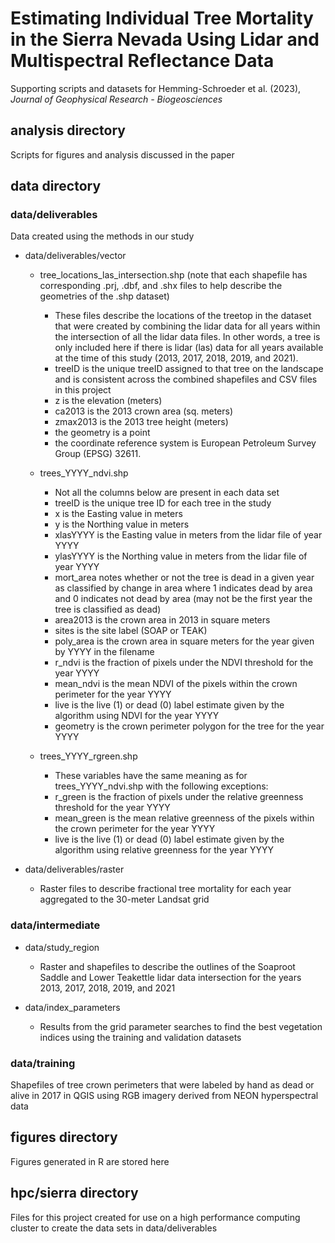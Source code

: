 # Estimating Individual Tree Mortality in the Sierra Nevada Using Lidar and Multispectral Reflectance Data
Supporting scripts and datasets for Hemming-Schroeder et al. (2023), *Journal of Geophysical Research - Biogeosciences*

## analysis directory

Scripts for figures and analysis discussed in the paper

## data directory

### data/deliverables

Data created using the methods in our study 

* data/deliverables/vector
    + tree_locations_las_intersection.shp (note that each shapefile has corresponding .prj, .dbf, and .shx files to help describe the geometries of the .shp dataset)
        - These files describe the locations of the treetop in the dataset that were created by combining the lidar data for all years within the intersection of all the lidar data files. In other words, a tree is only included here if there is lidar (las) data for all years available at the time of this study (2013, 2017, 2018, 2019, and 2021). 
        - treeID is the unique treeID assigned to that tree on the landscape and is consistent across the combined shapefiles and CSV files in this project
        - z is the elevation (meters)
        - ca2013 is the 2013 crown area (sq. meters)
        - zmax2013 is the 2013 tree height (meters)
        - the geometry is a point
        - the coordinate reference system is European Petroleum Survey Group (EPSG) 32611.

    + trees_YYYY_ndvi.shp
        - Not all the columns below are present in each data set
        - treeID is the unique tree ID for each tree in the study
        - x is the Easting value in meters 
        - y is the Northing value in meters
        - xlasYYYY is the Easting value in meters from the lidar file of year YYYY
        - ylasYYYY is the Northing value in meters from the lidar file of year YYYY
        - mort_area notes whether or not the tree is dead in a given year as classified by change in area where 1 indicates dead by area and 0 indicates not dead by area (may not be the first year the tree is classified as dead)
        - area2013 is the crown area in 2013 in square meters
        - sites is the site label (SOAP or TEAK)
        - poly_area is the crown area in square meters for the year given by YYYY in the filename
        - r_ndvi is the fraction of pixels under the NDVI threshold for the year YYYY
        - mean_ndvi is the mean NDVI of the pixels within the crown perimeter for the year YYYY
        - live is the live (1) or dead (0) label estimate given by the algorithm using NDVI for the year YYYY
        - geometry is the crown perimeter polygon for the tree for the year YYYY

    + trees_YYYY_rgreen.shp
        - These variables have the same meaning as for trees_YYYY_ndvi.shp with the following exceptions:
        - r_green is the fraction of pixels under the relative greenness threshold for the year YYYY
        - mean_green is the mean relative greenness of the pixels within the crown perimeter for the year YYYY
        - live is the live (1) or dead (0) label estimate given by the algorithm using relative greenness for the year YYYY

* data/deliverables/raster
    + Raster files to describe fractional tree mortality for each year aggregated to the 30-meter Landsat grid

### data/intermediate

* data/study_region
    + Raster and shapefiles to describe the outlines of the Soaproot Saddle and Lower Teakettle lidar data intersection for the years 2013, 2017, 2018, 2019, and 2021
    
* data/index_parameters
    + Results from the grid parameter searches to find the best vegetation indices using the training and validation datasets

### data/training

Shapefiles of tree crown perimeters that were labeled by hand as dead or alive in 2017 in QGIS using RGB imagery derived from NEON hyperspectral data

## figures directory

Figures generated in R are stored here

## hpc/sierra directory

Files for this project created for use on a high performance computing cluster to create the data sets in data/deliverables

